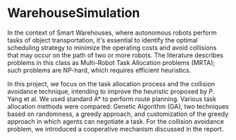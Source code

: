 # WarehouseSimulation

In the context of Smart Warehouses, where autonomous robots perform tasks of object transportation, it's essential to identify the optimal scheduling strategy to minimize the operating costs and avoid collisions that may occur on the path of two or more robots. The literature describes problems in this class as Multi-Robot Task Allocation problems (MRTA); such problems are NP-hard, which requires efficient heuristics. 

In this project, we focus on the task allocation process and the collision avoidance technique, intending to improve the heuristic proposed by P. Yang et al. We used standard A* to perform route planning.
Various task allocation methods were compared: Genetic Algorithm (GA), two techniques based on randomness, a greedy approach, and customization of the greedy approach in which agents can negotiate a task. For the collision avoidance problem, we introduced a cooperative mechanism discussed in the report.
